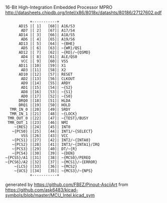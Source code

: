 16-Bit High-Integration Embedded Processor
MPRO
http://datasheets.chipdb.org/Intel/x86/8018x/datashts/80186/27127602.pdf


	           +-----------+
	      AD15 |[ 1]   [68]| A16/S3
	       AD7 |[ 2]   [67]| A17/S4
	      AD14 |[ 3]   [66]| A18/S5
	       AD6 |[ 4]   [65]| A19/S6
	      AD13 |[ 5]   [64]| ~{BHE}
	       AD5 |[ 6]   [63]| ~{WR}/QS1
	      AD12 |[ 7]   [62]| ~{RD}/~{QSMD}
	       AD4 |[ 8]   [61]| ALE/QS0
	       VCC |[ 9]   [60]| VSS
	      AD11 |[10]   [59]| X1
	       AD3 |[11]   [58]| X2
	      AD10 |[12]   [57]| RESET
	       AD2 |[13]   [56]| CLKOUT
	       AD9 |[14]   [55]| ARDY
	       AD1 |[15]   [54]| ~{S2}
	       AD8 |[16]   [53]| ~{S1}
	       AD0 |[17]   [52]| ~{S0}
	      DRQ0 |[18]   [51]| HLDA
	      DRQ1 |[19]   [50]| HOLD
	  TMR_IN_0 |[20]   [49]| SRDY
	  TMR_IN_1 |[21]   [48]| ~{LOCK}
	 TMR_OUT_0 |[22]   [47]| ~{TEST}/BUSY
	 TMR_OUT_1 |[23]   [46]| NMI
	    ~{RES} |[24]   [45]| INT0
	   ~{PCS0} |[25]   [44]| INT1/~{SELECT}
	       VSS |[26]   [43]| VCC
	   ~{PCS1} |[27]   [42]| INT2/~{INTA0}
	   ~{PCS2} |[28]   [41]| INT3/~{INTA1}/IRQ
	   ~{PCS3} |[29]   [40]| DT/~{R}
	   ~{PCS4} |[30]   [39]| ~{DEN}
	~{PCS5}/A1 |[31]   [38]| ~{MCS0}/PEREQ
	~{PCS6}/A2 |[32]   [37]| ~{MCS1}/~{ERROR}
	    ~{LCS} |[33]   [36]| ~{MCS2}
	    ~{UCS} |[34]   [35]| ~{MCS3}/~{NPS}
	           +-----------+


generated by https://github.com/FBEZ/Pinout-AsciiArt from https://github.com/ask6483/kicad-symbols/blob/master/MCU_Intel.kicad_sym